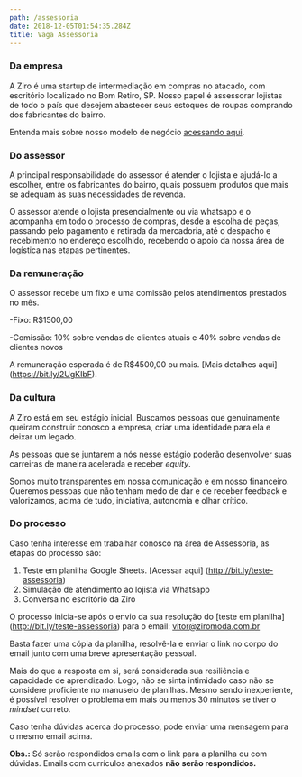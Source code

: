 ```yaml
---
path: /assessoria
date: 2018-12-05T01:54:35.284Z
title: Vaga Assessoria
---
```

### Da empresa

A Ziro é uma startup de intermediação em compras no atacado, com escritório localizado no Bom Retiro, SP. Nosso papel é assessorar lojistas de todo o país que desejem abastecer seus estoques de roupas comprando dos fabricantes do bairro. 

Entenda mais sobre nosso modelo de negócio [acessando aqui](https://bit.ly/2Bs6SjE).

### Do assessor

A principal responsabilidade do assessor é atender o lojista e ajudá-lo a escolher, entre os fabricantes do bairro, quais possuem produtos que mais se adequam às suas necessidades de revenda.

O assessor atende o lojista presencialmente ou via whatsapp e o acompanha em todo o processo de compras, desde a escolha de peças, passando pelo pagamento e retirada da mercadoria, até o despacho e recebimento no endereço escolhido, recebendo o apoio da nossa área de logística nas etapas pertinentes.

### Da remuneração

O assessor recebe um fixo e uma comissão pelos atendimentos prestados no mês.

-Fixo: R$1500,00

-Comissão: 10% sobre vendas de clientes atuais e 40% sobre vendas de clientes novos

A remuneração esperada é de R$4500,00 ou mais. [Mais detalhes aqui] (https://bit.ly/2UgKIbF).

### Da cultura

A Ziro está em seu estágio inicial. Buscamos pessoas que genuinamente queiram construir conosco a empresa, criar uma identidade para ela e deixar um legado.

As pessoas que se juntarem a nós nesse estágio poderão desenvolver suas carreiras de maneira acelerada e receber *equity*.

Somos muito transparentes em nossa comunicação e em nosso financeiro. Queremos pessoas que não tenham medo de dar e de receber feedback e valorizamos, acima de tudo, iniciativa, autonomia e olhar crítico.

### Do processo

Caso tenha interesse em trabalhar conosco na área de Assessoria, as etapas do processo são:
1. Teste em planilha Google Sheets. [Acessar aqui] (http://bit.ly/teste-assessoria)
2. Simulação de atendimento ao lojista via Whatsapp
3. Conversa no escritório da Ziro

O processo inicia-se após o envio da sua resolução do [teste em planilha] (http://bit.ly/teste-assessoria) para o email: vitor@ziromoda.com.br

Basta fazer uma cópia da planilha, resolvê-la e enviar o link no corpo do email junto com uma breve apresentação pessoal.

Mais do que a resposta em si, será considerada sua resiliência e capacidade de aprendizado. Logo, não se sinta intimidado caso não se considere proficiente no manuseio de planilhas. Mesmo sendo inexperiente, é possível resolver o problema em mais ou menos 30 minutos se tiver o *mindset* correto.

Caso tenha dúvidas acerca do processo, pode enviar uma mensagem para o mesmo email acima.

**Obs.:** Só serão respondidos emails com o link para a planilha ou com dúvidas. Emails com currículos anexados **não serão respondidos.**
